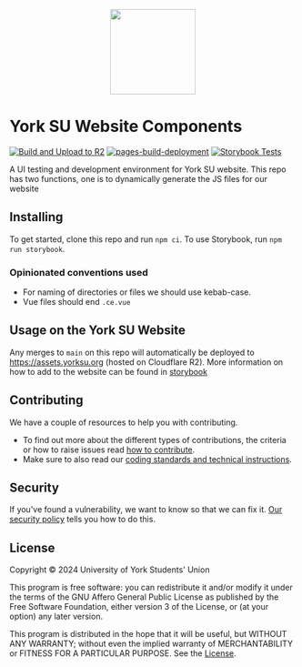 <!-- markdownlint-disable-file -->
<p align="center">
  <img width="150px" src="https://assets-cdn.sums.su/YU/website/img/yorksu-logo-black-icon.png" alt="" loading="lazy">
</p>

# York SU Website Components

[![Build and Upload to R2](https://github.com/YUSU-Dev/Vue-3-Components/actions/workflows/build.yml/badge.svg)](https://github.com/YUSU-Dev/Vue-3-Components/actions/workflows/build.yml)
[![pages-build-deployment](https://github.com/YUSU-Dev/Vue-3-Components/actions/workflows/pages/pages-build-deployment/badge.svg)](https://github.com/YUSU-Dev/Vue-3-Components/actions/workflows/pages/pages-build-deployment)
[![Storybook Tests](https://github.com/YUSU-Dev/Vue-3-Components/actions/workflows/storybook-tests.yml/badge.svg)](https://github.com/YUSU-Dev/Vue-3-Components/actions/workflows/storybook-tests.yml)

A UI testing and development environment for York SU website. This repo has two functions, one is to dynamically generate the JS files for our website

## Installing

To get started, clone this repo and run `npm ci`.
To use Storybook, run `npm run storybook`.

### Opinionated conventions used

- For naming of directories or files we should use kebab-case.
- Vue files should end `.ce.vue`

## Usage on the York SU Website

Any merges to `main` on this repo will automatically be deployed to https://assets.yorksu.org (hosted on Cloudflare R2). More information on how to add to the website can be found in [storybook](storybook.digital.yorksu.org/?path=/docs/introduction--docs)

## Contributing

We have a couple of resources to help you with contributing.

- To find out more about the different types of contributions, the criteria or how to raise issues read [how to contribute](https://storybook.digital.yorksu.org/?path=/docs/contributing--docs).
- Make sure to also read our [coding standards and technical instructions](CONTRIBUTING.md).

## Security

If you've found a vulnerability, we want to know so that we can fix it. [Our security policy](SECURITY.md) tells you how to do this.

## License

Copyright © 2024 University of York Students' Union

This program is free software: you can redistribute it and/or modify
it under the terms of the GNU Affero General Public License as published
by the Free Software Foundation, either version 3 of the License, or
(at your option) any later version.

This program is distributed in the hope that it will be useful,
but WITHOUT ANY WARRANTY; without even the implied warranty of
MERCHANTABILITY or FITNESS FOR A PARTICULAR PURPOSE. See the [License](LICENSE).
